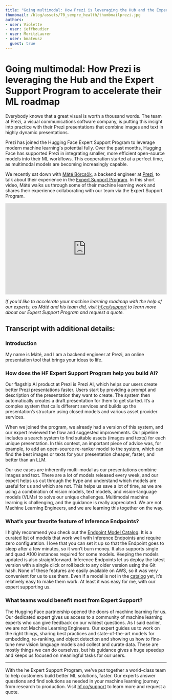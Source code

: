 ```yaml
---
title: "Going multimodal: How Prezi is leveraging the Hub and the Expert Support Program to accelerate their ML roadmap"
thumbnail: /blog/assets/70_sempre_health/thumbnailprezi.jpg
authors:
- user: Violette
- user: jeffboudier
- user: MoritzLaurer
- user: bmateusz
  guest: true
---
```


[]()

# Going multimodal: How Prezi is leveraging the Hub and the Expert Support Program to accelerate their ML roadmap

Everybody knows that a great visual is worth a thousand words. The team at Prezi, a visual communications software company, is putting this insight into practice with their Prezi presentations that combine images and text in highly dynamic presentations. 

Prezi has joined the Hugging Face Expert Support Program to leverage modern machine learning's potential fully. Over the past months, Hugging Face has supported Prezi in integrating smaller, more efficient open-source models into their ML workflows. This cooperation started at a perfect time, as multimodal models are becoming increasingly capable. 

We recently sat down with [Máté Börcsök](https://www.linkedin.com/in/mateborcsok/?originalSubdomain=hu), a backend engineer at [Prezi](https://prezi.com/), to talk about their experience in the [Expert Support Program](https://huggingface.co/support). In this short video, Máté walks us through some of their machine learning work and shares their experience collaborating with our team via the Expert Support Program. 

<iframe width="100%" style="aspect-ratio: 16 / 9;"src="https://www.youtube.com/watch?v=pM6D0tRoIbI" title="YouTube video player" frameborder="0" allow="accelerometer; autoplay; clipboard-write; encrypted-media; gyroscope; picture-in-picture" allowfullscreen></iframe>

_If you'd like to accelerate your machine learning roadmap with the help of our experts, as Máté and his team did, visit [hf.co/support](https://huggingface.co/support) to learn more about our Expert Support Program and request a quote._


## Transcript with additional details:

### Introduction

My name is Máté, and I am a backend engineer at Prezi, an online presentation tool that brings your ideas to life.

### How does the HF Expert Support Program help you build AI?

Our flagship AI product at Prezi is Prezi AI, which helps our users create better Prezi presentations faster. Users start by providing a prompt and description of the presentation they want to create. The system then automatically creates a draft presentation for them to get started. It’s a complex system that calls different services and builds up the presentation’s structure using closed models and various asset provider services.

When we joined the program, we already had a version of this system, and our expert reviewed the flow and suggested improvements. Our pipeline includes a search system to find suitable assets (images and texts) for each unique presentation. In this context, an important piece of advice was, for example, to add an open-source re-ranker model to the system, which can find the best images or texts for your presentation cheaper, faster, and better than an LLM.

Our use cases are inherently multi-modal as our presentations combine images and text. There are a lot of models released every week, and our expert helps us cut through the hype and understand which models are useful for us and which are not. This helps us save a lot of time, as we are using a combination of vision models, text models, and vision-language models (VLMs) to solve our unique challenges. Multimodal machine learning is challenging, and the guidance is really appreciated. We are not Machine Learning Engineers, and we are learning this together on the way.

### What’s your favorite feature of Inference Endpoints?

I highly recommend you check out the [Endpoint Model Catalog](https://ui.endpoints.huggingface.co/catalog). It is a curated list of models that work well with Inference Endpoints and require zero configuration. I love that you can set it up so that the Endpoint goes to sleep after a few minutes, so it won’t burn money. It also supports single and quad A100 instances required for some models. Keeping the models updated is also straightforward. Inference Endpoints let us deploy the latest version with a single click or roll back to any older version using the Git hash. None of these features are easily available on AWS, so it was very convenient for us to use them. Even if a model is not in the [catalog](https://ui.endpoints.huggingface.co/catalog) yet, it’s relatively easy to make them work. At least it was easy for me, with our expert supporting us.

### What teams would benefit most from Expert Support?

The Hugging Face partnership opened the doors of machine learning for us. Our dedicated expert gives us access to a community of machine learning experts who can give feedback on our wildest questions. As I said earlier, we are not Machine Learning Engineers. Our expert guides us to work on the right things, sharing best practices and state-of-the-art models for embedding, re-ranking, and object detection and showing us how to fine-tune new vision language models and collect and curate data. These are mostly things we can do ourselves, but his guidance gives a huge speedup and keeps us focused on meaningful tasks for our users.

---

With the he Expert Support Program, we've put together a world-class team to help customers build better ML solutions, faster. Our experts answer questions and find solutions as needed in your machine learning journey from research to production. Visit [hf.co/support](https://huggingface.co/support) to learn more and request a quote.
